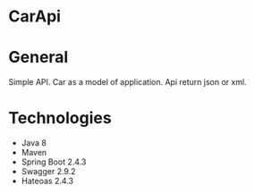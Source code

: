 # CarApi
# General
Simple API. Car as a model of application.
Api return json or xml.

# Technologies
<ul>
  <li>Java 8</li>
  <li>Maven</li>
  <li>Spring Boot 2.4.3</li>
  <li>Swagger 2.9.2</li>
  <li>Hateoas 2.4.3</li>
</ul>
